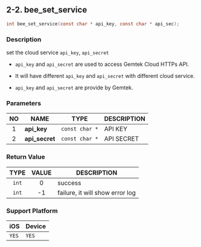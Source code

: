 ## 2-2. bee_set_service

```c
int bee_set_service(const char * api_key, const char * api_sec);
```

### Description

set the cloud service `api_key`, `api_secret`

* `api_key` and `api_secret` are used to access Gemtek Cloud HTTPs API.

* It will have different `api_key` and `api_secret`  with different cloud service.

* `api_key` and `api_secret` are provide by Gemtek.

### Parameters

| NO | NAME | TYPE | DESCRIPTION |
| :---: | --- | --- | --- |
| 1 | **api_key** | `const char *` | API KEY |
| 2 | **api_secret** | `const char *` | API SECRET |

### Return Value

| TYPE | VALUE | DESCRIPTION |
| :---: | :---: | --- |
| `int` | 0 | success |
| `int` | -1 | failure, it will show error log |

### Support Platform

| iOS | Device |
| --- | --- |
| `YES` | `YES` |
